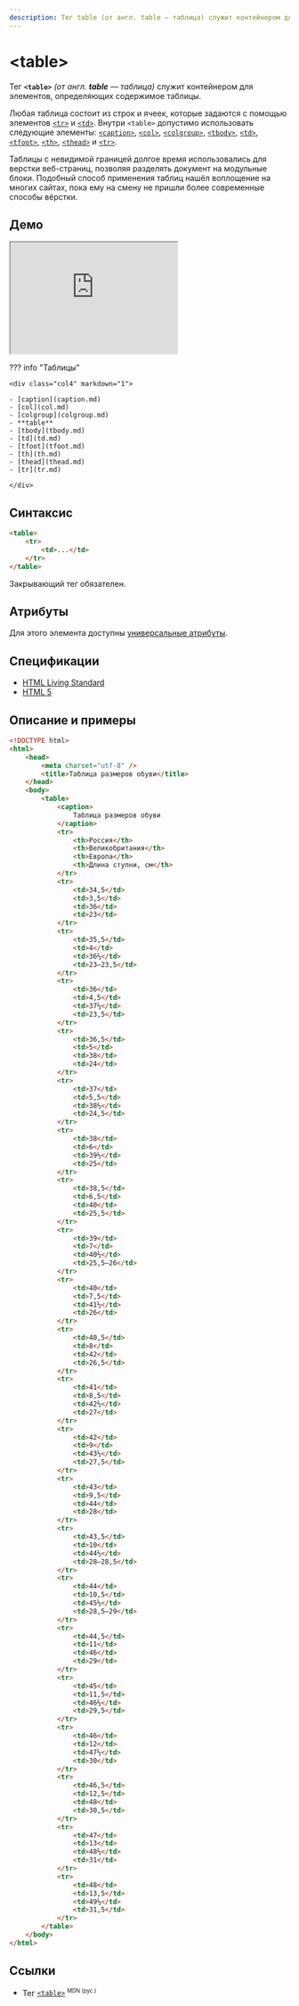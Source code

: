 ```yaml
---
description: Тег table (от англ. table — таблица) служит контейнером для элементов, определяющих содержимое таблицы
---
```


# &lt;table&gt;

Тег **`<table>`** _(от англ. **table** — таблица)_ служит контейнером для элементов, определяющих содержимое таблицы.

Любая таблица состоит из строк и ячеек, которые задаются с помощью элементов [`<tr>`](tr.md) и [`<td>`](td.md). Внутри `<table>` допустимо использовать следующие элементы: [`<caption>`](caption.md), [`<col>`](col.md), [`<colgroup>`](colgroup.md), [`<tbody>`](tbody.md), [`<td>`](td.md), [`<tfoot>`](tfoot.md), [`<th>`](th.md), [`<thead>`](thead.md) и [`<tr>`](tr.md).

Таблицы с невидимой границей долгое время использовались для верстки веб-страниц, позволяя разделять документ на модульные блоки. Подобный способ применения таблиц нашёл воплощение на многих сайтах, пока ему на смену не пришли более современные способы вёрстки.

## Демо

<iframe class="interactive is-tabbed-standard-height" height="200" src="https://interactive-examples.mdn.mozilla.net/pages/tabbed/table.html" title="MDN Web Docs Interactive Example" loading="lazy" data-readystate="complete"></iframe>

??? info "Таблицы"

    <div class="col4" markdown="1">

    - [caption](caption.md)
    - [col](col.md)
    - [colgroup](colgroup.md)
    - **table**
    - [tbody](tbody.md)
    - [td](td.md)
    - [tfoot](tfoot.md)
    - [th](th.md)
    - [thead](thead.md)
    - [tr](tr.md)

    </div>

## Синтаксис

```html
<table>
    <tr>
        <td>...</td>
    </tr>
</table>
```

Закрывающий тег обязателен.

## Атрибуты

Для этого элемента доступны [универсальные атрибуты](uni-attr.md).

## Спецификации

-   [HTML Living Standard](https://html.spec.whatwg.org/multipage/tables.html#the-table-element)
-   [HTML 5](http://www.w3.org/TR/html5/tabular-data.html#the-table-element)

## Описание и примеры

```html
<!DOCTYPE html>
<html>
    <head>
        <meta charset="utf-8" />
        <title>Таблица размеров обуви</title>
    </head>
    <body>
        <table>
            <caption>
                Таблица размеров обуви
            </caption>
            <tr>
                <th>Россия</th>
                <th>Великобритания</th>
                <th>Европа</th>
                <th>Длина ступни, см</th>
            </tr>
            <tr>
                <td>34,5</td>
                <td>3,5</td>
                <td>36</td>
                <td>23</td>
            </tr>
            <tr>
                <td>35,5</td>
                <td>4</td>
                <td>36⅔</td>
                <td>23–23,5</td>
            </tr>
            <tr>
                <td>36</td>
                <td>4,5</td>
                <td>37⅓</td>
                <td>23,5</td>
            </tr>
            <tr>
                <td>36,5</td>
                <td>5</td>
                <td>38</td>
                <td>24</td>
            </tr>
            <tr>
                <td>37</td>
                <td>5,5</td>
                <td>38⅔</td>
                <td>24,5</td>
            </tr>
            <tr>
                <td>38</td>
                <td>6</td>
                <td>39⅓</td>
                <td>25</td>
            </tr>
            <tr>
                <td>38,5</td>
                <td>6,5</td>
                <td>40</td>
                <td>25,5</td>
            </tr>
            <tr>
                <td>39</td>
                <td>7</td>
                <td>40⅔</td>
                <td>25,5–26</td>
            </tr>
            <tr>
                <td>40</td>
                <td>7,5</td>
                <td>41⅓</td>
                <td>26</td>
            </tr>
            <tr>
                <td>40,5</td>
                <td>8</td>
                <td>42</td>
                <td>26,5</td>
            </tr>
            <tr>
                <td>41</td>
                <td>8,5</td>
                <td>42⅔</td>
                <td>27</td>
            </tr>
            <tr>
                <td>42</td>
                <td>9</td>
                <td>43⅓</td>
                <td>27,5</td>
            </tr>
            <tr>
                <td>43</td>
                <td>9,5</td>
                <td>44</td>
                <td>28</td>
            </tr>
            <tr>
                <td>43,5</td>
                <td>10</td>
                <td>44⅔</td>
                <td>28–28,5</td>
            </tr>
            <tr>
                <td>44</td>
                <td>10,5</td>
                <td>45⅓</td>
                <td>28,5–29</td>
            </tr>
            <tr>
                <td>44,5</td>
                <td>11</td>
                <td>46</td>
                <td>29</td>
            </tr>
            <tr>
                <td>45</td>
                <td>11,5</td>
                <td>46⅔</td>
                <td>29,5</td>
            </tr>
            <tr>
                <td>46</td>
                <td>12</td>
                <td>47⅓</td>
                <td>30</td>
            </tr>
            <tr>
                <td>46,5</td>
                <td>12,5</td>
                <td>48</td>
                <td>30,5</td>
            </tr>
            <tr>
                <td>47</td>
                <td>13</td>
                <td>48⅔</td>
                <td>31</td>
            </tr>
            <tr>
                <td>48</td>
                <td>13,5</td>
                <td>49⅓</td>
                <td>31,5</td>
            </tr>
        </table>
    </body>
</html>
```

## Ссылки

-   Тег [`<table>`](https://developer.mozilla.org/ru/docs/Web/HTML/Element/table) <sup><small>MDN (рус.)</small></sup>

